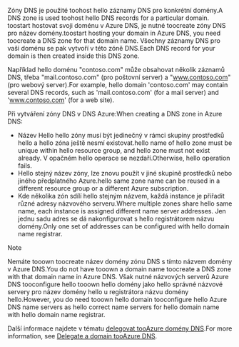 <span data-ttu-id="388fe-101">Zóny DNS je použité toohost hello záznamy DNS pro konkrétní domény.</span><span class="sxs-lookup"><span data-stu-id="388fe-101">A DNS zone is used toohost hello DNS records for a particular domain.</span></span> <span data-ttu-id="388fe-102">toostart hostovat svoji doménu v Azure DNS, je nutné toocreate zóny DNS pro název domény.</span><span class="sxs-lookup"><span data-stu-id="388fe-102">toostart hosting your domain in Azure DNS, you need toocreate a DNS zone for that domain name.</span></span> <span data-ttu-id="388fe-103">Všechny záznamy DNS pro vaši doménu se pak vytvoří v této zóně DNS.</span><span class="sxs-lookup"><span data-stu-id="388fe-103">Each DNS record for your domain is then created inside this DNS zone.</span></span>

<span data-ttu-id="388fe-104">Například hello doménu "contoso.com" může obsahovat několik záznamů DNS, třeba "mail.contoso.com" (pro poštovní server) a "www.contoso.com" (pro webový server).</span><span class="sxs-lookup"><span data-stu-id="388fe-104">For example, hello domain 'contoso.com' may contain several DNS records, such as 'mail.contoso.com' (for a mail server) and 'www.contoso.com' (for a web site).</span></span>

<span data-ttu-id="388fe-105">Při vytváření zóny DNS v DNS Azure:</span><span class="sxs-lookup"><span data-stu-id="388fe-105">When creating a DNS zone in Azure DNS:</span></span>

* <span data-ttu-id="388fe-106">Název Hello hello zóny musí být jedinečný v rámci skupiny prostředků hello a hello zóna ještě nesmí existovat.</span><span class="sxs-lookup"><span data-stu-id="388fe-106">hello name of hello zone must be unique within hello resource group, and hello zone must not exist already.</span></span> <span data-ttu-id="388fe-107">V opačném hello operace se nezdaří.</span><span class="sxs-lookup"><span data-stu-id="388fe-107">Otherwise, hello operation fails.</span></span>
* <span data-ttu-id="388fe-108">Hello stejný název zóny, lze znovu použít v jiné skupině prostředků nebo jiného předplatného Azure.</span><span class="sxs-lookup"><span data-stu-id="388fe-108">hello same zone name can be reused in a different resource group or a different Azure subscription.</span></span>
* <span data-ttu-id="388fe-109">Kde několika zón sdílí hello stejným názvem, každá instance je přiřadit různé adresy názvového serveru.</span><span class="sxs-lookup"><span data-stu-id="388fe-109">Where multiple zones share hello same name, each instance is assigned different name server addresses.</span></span> <span data-ttu-id="388fe-110">Jen jednu sadu adres se dá nakonfigurovat s hello registrátorem názvu domény.</span><span class="sxs-lookup"><span data-stu-id="388fe-110">Only one set of addresses can be configured with hello domain name registrar.</span></span>

> [!NOTE]
> <span data-ttu-id="388fe-111">Nemáte tooown toocreate název domény zónu DNS s tímto názvem domény v Azure DNS.</span><span class="sxs-lookup"><span data-stu-id="388fe-111">You do not have tooown a domain name toocreate a DNS zone with that domain name in Azure DNS.</span></span> <span data-ttu-id="388fe-112">Však nutné názvových serverů Azure DNS tooconfigure hello tooown hello domény jako hello správné názvové servery pro název domény hello u registrátora názvu domény hello.</span><span class="sxs-lookup"><span data-stu-id="388fe-112">However, you do need tooown hello domain tooconfigure hello Azure DNS name servers as hello correct name servers for hello domain name with hello domain name registrar.</span></span>
> 
> <span data-ttu-id="388fe-113">Další informace najdete v tématu [delegovat tooAzure domény DNS](../articles/dns/dns-domain-delegation.md).</span><span class="sxs-lookup"><span data-stu-id="388fe-113">For more information, see [Delegate a domain tooAzure DNS](../articles/dns/dns-domain-delegation.md).</span></span>
